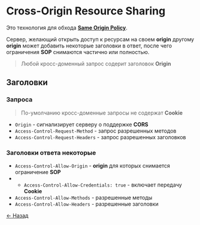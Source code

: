 # Cross-Origin Resource Sharing

Это технология для обхода [**Same Origin Policy**](./sop.md).  

Сервер, желающий открыть доступ к ресурсам на своем **origin** другому **origin** может добавить некоторые заголовки в ответ, после чего ограничения **SOP** снимаются частично или полностью.

> Любой кросс-доменный запрос содерит заголовок **Origin**

## Заголовки

### Запроса

> По-умолчанию кросс-доменные запросы не содержат **Cookie**

* `Origin` - сигнализирует серверу о поддержке **CORS**
* `Access-Control-Request-Method` - запрос разрешенных методов
* `Access-Control-Request-Headers` - запрос разрешенных заголовков

### Заголовки ответа некоторые

* `Access-Control-Allow-Origin` - **origin** для которых снимается ограничение **SOP**
* * `Access-Control-Allow-Credentials: true` - включает передачу **Cookie**
* `Access-Control-Allow-Methods` - разрешенные методы
* `Access-Control-Allow-Headers` - разрешенные заголовки

[← Назад](../README.md)